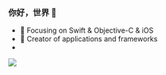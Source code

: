 ### 你好，世界 👋

- :orange_book: Focusing on Swift & Objective-C & iOS
- :hammer: Creator of applications and frameworks
- 
<picture>
<source 
  srcset="https://github-readme-stats.vercel.app/api?username=songbihai&show_icons=true&theme=dark"
  media="(prefers-color-scheme: dark)"
/>
<source
  srcset="https://github-readme-stats.vercel.app/api?username=songbihai&show_icons=true"
  media="(prefers-color-scheme: light), (prefers-color-scheme: no-preference)"
/>
<img src="https://github-readme-stats.vercel.app/api?username=songbihai&show_icons=true" />
</picture>
